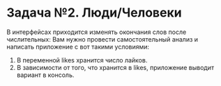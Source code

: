 # Задача №2. Люди/Человеки

В интерфейсах приходится изменять окончания слов после числительных:
Вам нужно провести самостоятельный анализ и написать приложение с вот такими условиями:

1. В переменной likes хранится число лайков.
2. В зависимости от того, что хранится в likes, приложение выводит вариант в консоль.

